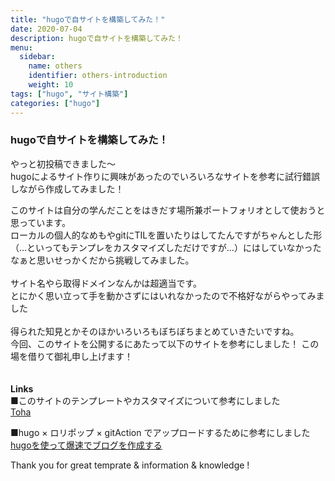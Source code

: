 ```yaml
---
title: "hugoで自サイトを構築してみた！"
date: 2020-07-04
description: hugoで自サイトを構築してみた！
menu:
  sidebar:
    name: others
    identifier: others-introduction
    weight: 10
tags: ["hugo", "サイト構築"]
categories: ["hugo"]
---
```


### hugoで自サイトを構築してみた！
やっと初投稿できました～
<br>
hugoによるサイト作りに興味があったのでいろいろなサイトを参考に試行錯誤しながら作成してみました！  
  
このサイトは自分の学んだことをはきだす場所兼ポートフォリオとして使おうと思っています。  
ローカルの個人的なめもやgitにTILを置いたりはしてたんですがちゃんとした形（…といってもテンプレをカスタマイズしただけですが…）にはしていなかったなぁと思いせっかくだから挑戦してみました。  
<br>
サイト名やら取得ドメインなんかは超適当です。  
とにかく思い立って手を動かさずにはいれなかったので不格好ながらやってみました  
<br>
得られた知見とかそのほかいろいろもぼちぼちまとめていきたいですね。
<br>
今回、このサイトを公開するにあたって以下のサイトを参考にしました！
この場を借りて御礼申し上げます！  
<br>  
**Links**  
■このサイトのテンプレートやカスタマイズについて参考にしました  
[Toha](https://toha-guides.netlify.app/)

■hugo × ロリポップ × gitAction でアップロードするために参考にしました  
[hugoを使って爆速でブログを作成する](https://zenn.dev/harachan/articles/a043e9a756cae4#%E3%83%93%E3%83%AB%E3%83%89)

Thank you for great temprate & information & knowledge !  
